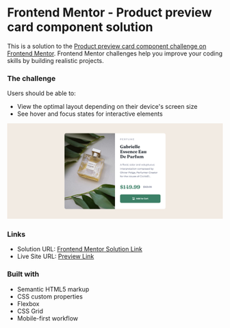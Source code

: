 # Frontend Mentor - Product preview card component solution

This is a solution to the [Product preview card component challenge on Frontend Mentor](https://www.frontendmentor.io/challenges/product-preview-card-component-GO7UmttRfa). Frontend Mentor challenges help you improve your coding skills by building realistic projects. 

### The challenge

Users should be able to:

- View the optimal layout depending on their device's screen size
- See hover and focus states for interactive elements

![alt text](image.png)

### Links

- Solution URL: [Frontend Mentor Solution Link](https://www.frontendmentor.io/learning-paths/building-responsive-layouts--z1qCXVqkD/steps/67d57b57e22457629b6bc728/challenge/refactor)
- Live Site URL: [Preview Link](https://product-preview-card-devpauloskis-projects.vercel.app/)

### Built with

- Semantic HTML5 markup
- CSS custom properties
- Flexbox
- CSS Grid
- Mobile-first workflow
